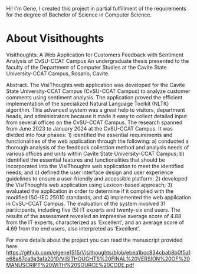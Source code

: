 Hi! I'm Gene, I created this project in partial fulfillment of the requirements for the degree of Bachelor of Science in Computer Science.

# About Visithoughts
Visithoughts: A Web Application for Customers Feedback with Sentiment Analysis of CvSU-CCAT Campus
An undergraduate thesis presented to the faculty of the Department of Computer Studies at the Cavite State University-CCAT Campus, Rosario, Cavite.

Abstract.
The VisiThoughts web application was developed for the Cavite State University-CCAT Campus (CvSU-CCAT Campus) to analyze customer comments using sentiment analysis. The application proved the efficient implementation of the specialized Natural Language Toolkit (NLTK) algorithm. This advanced system was a great help to visitors, department heads, and administrators because it made it easy to collect detailed input from several offices on the CvSU-CCAT Campus. The research spanned from June 2023 to January 2024 at the CvSU-CCAT Campus. It was divided into four phases: 1) identified the essential requirements and functionalities of the web application through the following: a) conducted a thorough analysis of the feedback collection method and analysis needs of various offices and units within Cavite State University-CCAT Campus; b) identified the essential features and functionalities that should be incorporated into the VisiThoughts web application to meet the identified needs; and c) defined the user interface design and user experience guidelines to ensure a user-friendly and accessible platform; 2) developed the VisiThoughts web application using Lexicon-based approach; 3) evaluated the application in order to determine if it complied with the modified ISO-IEC 25010 standards; and 4) implemented the web application in CvSU-CCAT Campus. The evaluation of the system involved 31 participants, including five (5) IT experts and twenty-six end users. The results of the assessment revealed an impressive average score of 4.88 from the IT experts, characterized as ‘Excellent’, and an average score of 4.69 from the end users, also interpreted as ‘Excellent’.


For more details about the project you can read the manuscript provided here: https://github.com/elgene1515/Visithoughts/blob/ebea1bcc834cbab8b0f5a1e68a87ea9a3afa2010/VISITHOUGHTS%20FINAL%20VERSION%20OF%20MANUSCRIPT%20WITH%20SOURCE%20CODE.pdf
